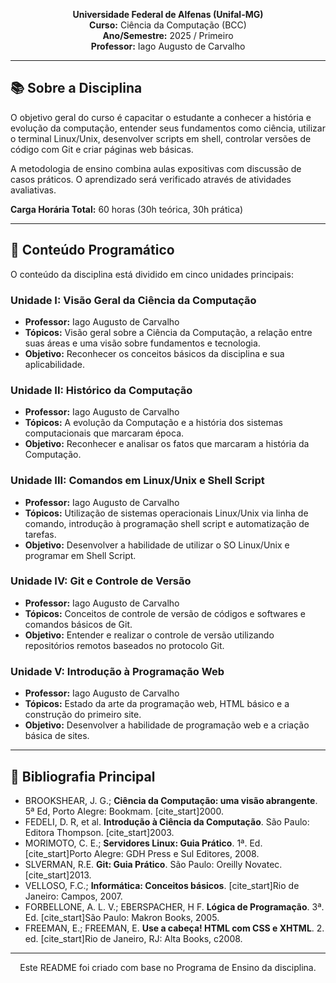 <p align="center">
<strong>Universidade Federal de Alfenas (Unifal-MG)</strong><br>
<strong>Curso:</strong> Ciência da Computação (BCC)<br>
<strong>Ano/Semestre:</strong> 2025 / Primeiro<br>
<strong>Professor:</strong> Iago Augusto de Carvalho 
</p>

---

## 📚 Sobre a Disciplina

O objetivo geral do curso é capacitar o estudante a conhecer a história e evolução da computação, entender seus fundamentos como ciência, utilizar o terminal Linux/Unix, desenvolver scripts em shell, controlar versões de código com Git e criar páginas web básicas. 

A metodologia de ensino combina aulas expositivas com discussão de casos práticos. O aprendizado será verificado através de atividades avaliativas. 

**Carga Horária Total:** 60 horas (30h teórica, 30h prática) 

---

## 🎯 Conteúdo Programático

O conteúdo da disciplina está dividido em cinco unidades principais:

### Unidade I: Visão Geral da Ciência da Computação
- **Professor:** Iago Augusto de Carvalho 
- **Tópicos:** Visão geral sobre a Ciência da Computação, a relação entre suas áreas e uma visão sobre fundamentos e tecnologia. 
- **Objetivo:** Reconhecer os conceitos básicos da disciplina e sua aplicabilidade. 

### Unidade II: Histórico da Computação
- **Professor:** Iago Augusto de Carvalho 
- **Tópicos:** A evolução da Computação e a história dos sistemas computacionais que marcaram época. 
- **Objetivo:** Reconhecer e analisar os fatos que marcaram a história da Computação. 

### Unidade III: Comandos em Linux/Unix e Shell Script
- **Professor:** Iago Augusto de Carvalho 
- **Tópicos:** Utilização de sistemas operacionais Linux/Unix via linha de comando, introdução à programação shell script e automatização de tarefas. 
- **Objetivo:** Desenvolver a habilidade de utilizar o SO Linux/Unix e programar em Shell Script. 

### Unidade IV: Git e Controle de Versão
- **Professor:** Iago Augusto de Carvalho 
- **Tópicos:** Conceitos de controle de versão de códigos e softwares e comandos básicos de Git. 
- **Objetivo:** Entender e realizar o controle de versão utilizando repositórios remotos baseados no protocolo Git. 

### Unidade V: Introdução à Programação Web
- **Professor:** Iago Augusto de Carvalho 
- **Tópicos:** Estado da arte da programação web, HTML básico e a construção do primeiro site. 
- **Objetivo:** Desenvolver a habilidade de programação web e a criação básica de sites. 

---

## 📖 Bibliografia Principal

- BROOKSHEAR, J. G.; **Ciência da Computação: uma visão abrangente**. 5ª Ed, Porto Alegre: Bookmam. [cite_start]2000. 
- FEDELI, D. R, et al. **Introdução à Ciência da Computação**. São Paulo: Editora Thompson. [cite_start]2003. 
- MORIMOTO, C. E.; **Servidores Linux: Guia Prático**. 1ª. Ed. [cite_start]Porto Alegre: GDH Press e Sul Editores, 2008. 
- SLVERMAN, R.E. **Git: Guia Prático**. São Paulo: Oreilly Novatec. [cite_start]2013. 
- VELLOSO, F.C.; **Informática: Conceitos básicos**. [cite_start]Rio de Janeiro: Campos, 2007. 
- FORBELLONE, A. L. V.; EBERSPACHER, H F. **Lógica de Programação**. 3ª. Ed. [cite_start]São Paulo: Makron Books, 2005. 
- FREEMAN, E.; FREEMAN, E. **Use a cabeça! HTML com CSS e XHTML**. 2. ed. [cite_start]Rio de Janeiro, RJ: Alta Books, c2008. 

---

<p align="center">
  Este README foi criado com base no Programa de Ensino da disciplina.
</p>
